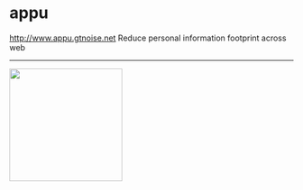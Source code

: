 appu
====

http://www.appu.gtnoise.net
Reduce personal information footprint across web

<hr>
<a href="http://datatransparencylab.org">
<img width="200px" height="200px" src="http://datatransparencylab.github.io/images/badge.png"/>
</a>
